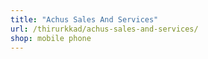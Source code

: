 ```yaml
---
title: "Achus Sales And Services"
url: /thirurkkad/achus-sales-and-services/
shop: mobile phone
---
```

